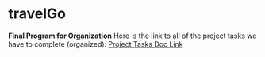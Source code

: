 # travelGo
**Final Program for Organization**
Here is the link to all of the project tasks we have to complete (organized):
[Project Tasks Doc Link](https://docs.google.com/document/d/1bNOieihMCGUcXW06Y7ec1a0M1JouxbGHAMaItOKCehM/edit?usp=sharing)
